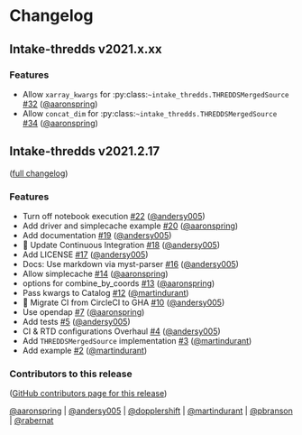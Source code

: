 # Changelog

## Intake-thredds v2021.x.xx

### Features

- Allow `xarray_kwargs` for :py:class:`~intake_thredds.THREDDSMergedSource` [#32](https://github.com/NCAR/intake-thredds/pull/32) ([@aaronspring](https://github.com/aaronspring))
- Allow `concat_dim` for :py:class:`~intake_thredds.THREDDSMergedSource` [#34](https://github.com/NCAR/intake-thredds/pull/34) ([@aaronspring](https://github.com/aaronspring))

## Intake-thredds v2021.2.17

([full changelog](https://github.com/NCAR/intake-thredds/compare/792fdc08e7fbbf66455fe554ca9a0f1f8a14ae32...ccb3c469a07cc7adf058ce0f8ba41197ebc5b7c7))

### Features

- Turn off notebook execution [#22](https://github.com/NCAR/intake-thredds/pull/22) ([@andersy005](https://github.com/andersy005))
- Add driver and simplecache example [#20](https://github.com/NCAR/intake-thredds/pull/20) ([@aaronspring](https://github.com/aaronspring))
- Add documentation [#19](https://github.com/NCAR/intake-thredds/pull/19) ([@andersy005](https://github.com/andersy005))
- 💚 Update Continuous Integration [#18](https://github.com/NCAR/intake-thredds/pull/18) ([@andersy005](https://github.com/andersy005))
- Add LICENSE [#17](https://github.com/NCAR/intake-thredds/pull/17) ([@andersy005](https://github.com/andersy005))
- Docs: Use markdown via myst-parser [#16](https://github.com/NCAR/intake-thredds/pull/16) ([@andersy005](https://github.com/andersy005))
- Allow simplecache [#14](https://github.com/NCAR/intake-thredds/pull/14) ([@aaronspring](https://github.com/aaronspring))
- options for combine_by_coords [#13](https://github.com/NCAR/intake-thredds/pull/13) ([@aaronspring](https://github.com/aaronspring))
- Pass kwargs to Catalog [#12](https://github.com/NCAR/intake-thredds/pull/12) ([@martindurant](https://github.com/martindurant))
- 💚 Migrate CI from CircleCI to GHA [#10](https://github.com/NCAR/intake-thredds/pull/10) ([@andersy005](https://github.com/andersy005))
- Use opendap [#7](https://github.com/NCAR/intake-thredds/pull/7) ([@aaronspring](https://github.com/aaronspring))
- Add tests [#5](https://github.com/NCAR/intake-thredds/pull/5) ([@andersy005](https://github.com/andersy005))
- CI & RTD configurations Overhaul [#4](https://github.com/NCAR/intake-thredds/pull/4) ([@andersy005](https://github.com/andersy005))
- Add `THREDDSMergedSource` implementation [#3](https://github.com/NCAR/intake-thredds/pull/3) ([@martindurant](https://github.com/martindurant))
- Add example [#2](https://github.com/NCAR/intake-thredds/pull/2) ([@martindurant](https://github.com/martindurant))

### Contributors to this release

([GitHub contributors page for this release](https://github.com/NCAR/intake-thredds/graphs/contributors?from=2019-01-05&to=2021-02-18&type=c))

[@aaronspring](https://github.com/search?q=repo%3ANCAR%2Fintake-thredds+involves%3Aaaronspring+updated%3A2019-01-05..2021-02-18&type=Issues) | [@andersy005](https://github.com/search?q=repo%3ANCAR%2Fintake-thredds+involves%3Aandersy005+updated%3A2019-01-05..2021-02-18&type=Issues) | [@dopplershift](https://github.com/search?q=repo%3ANCAR%2Fintake-thredds+involves%3Adopplershift+updated%3A2019-01-05..2021-02-18&type=Issues) | [@martindurant](https://github.com/search?q=repo%3ANCAR%2Fintake-thredds+involves%3Amartindurant+updated%3A2019-01-05..2021-02-18&type=Issues) | [@pbranson](https://github.com/search?q=repo%3ANCAR%2Fintake-thredds+involves%3Apbranson+updated%3A2019-01-05..2021-02-18&type=Issues) | [@rabernat](https://github.com/search?q=repo%3ANCAR%2Fintake-thredds+involves%3Arabernat+updated%3A2019-01-05..2021-02-18&type=Issues)
